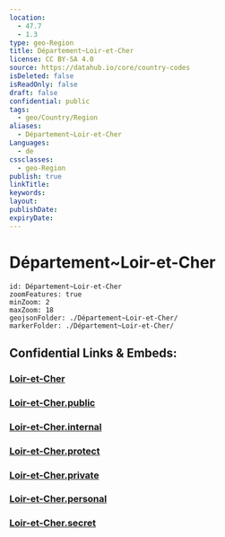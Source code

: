 ```yaml
---
location:
  - 47.7
  - 1.3
type: geo-Region
title: Département~Loir-et-Cher
license: CC BY-SA 4.0
source: https://datahub.io/core/country-codes
isDeleted: false
isReadOnly: false
draft: false
confidential: public
tags:
  - geo/Country/Region
aliases:
  - Département~Loir-et-Cher
Languages:
  - de
cssclasses:
  - geo-Region
publish: true
linkTitle:
keywords:
layout:
publishDate:
expiryDate:
---
```


# Département~Loir-et-Cher

```leaflet
id: Département~Loir-et-Cher
zoomFeatures: true 
minZoom: 2 
maxZoom: 18
geojsonFolder: ./Département~Loir-et-Cher/
markerFolder: ./Département~Loir-et-Cher/
```


## Confidential Links & Embeds: 

### [Loir-et-Cher](/_Standards/Earth/Continent/Europe/Europe~West/France/regions~France/Val_de_Loire/departments~Val_de_Loire/Loir-et-Cher.md) 

### [Loir-et-Cher.public](/_public/Earth/Continent/Europe/Europe~West/France/regions~France/Val_de_Loire/departments~Val_de_Loire/Loir-et-Cher.public.md) 

### [Loir-et-Cher.internal](/_internal/Earth/Continent/Europe/Europe~West/France/regions~France/Val_de_Loire/departments~Val_de_Loire/Loir-et-Cher.internal.md) 

### [Loir-et-Cher.protect](/_protect/Earth/Continent/Europe/Europe~West/France/regions~France/Val_de_Loire/departments~Val_de_Loire/Loir-et-Cher.protect.md) 

### [Loir-et-Cher.private](/_private/Earth/Continent/Europe/Europe~West/France/regions~France/Val_de_Loire/departments~Val_de_Loire/Loir-et-Cher.private.md) 

### [Loir-et-Cher.personal](/_personal/Earth/Continent/Europe/Europe~West/France/regions~France/Val_de_Loire/departments~Val_de_Loire/Loir-et-Cher.personal.md) 

### [Loir-et-Cher.secret](/_secret/Earth/Continent/Europe/Europe~West/France/regions~France/Val_de_Loire/departments~Val_de_Loire/Loir-et-Cher.secret.md)

